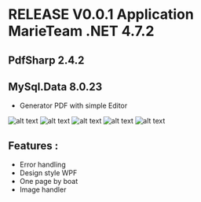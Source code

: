 ﻿# RELEASE V0.0.1 Application MarieTeam .NET 4.7.2 
##  PdfSharp 2.4.2
## MySql.Data 8.0.23
* Generator PDF with simple Editor

![alt text](https://github.com/vvuylsteker/application_marieteam/blob/master/image/2.PNG)
![alt text](https://github.com/vvuylsteker/application_marieteam/blob/master/image/1.PNG)
![alt text](https://github.com/vvuylsteker/application_marieteam/blob/master/image/3.PNG)
![alt text](https://github.com/vvuylsteker/application_marieteam/blob/master/image/5.PNG)
![alt text](https://github.com/vvuylsteker/application_marieteam/blob/master/image/4.PNG)

## Features :
* Error handling
* Design style WPF
* One page by boat
* Image handler